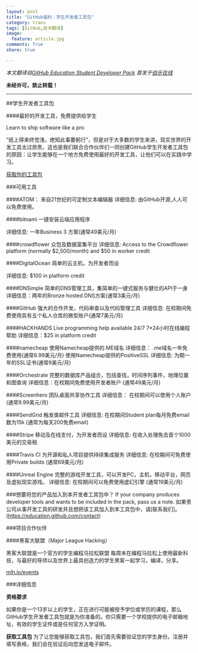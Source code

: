 ```yaml
---
layout: post
title: "GitHub福利：学生开发者工具包"
category: trans
tags: [GitHub,技术翻译]
image:
  feature: article.jpg
comments: True
share: true

---
```



*本文翻译自[GitHub Education Student Developer Pack](https://education.github.com/pack)*
*首发于[伯乐在线](http://blog.jobbole.com/77992/)*

**未经许可，禁止转载！**


------------------------------------------------


##学生开发者工具包

####最好的开发工具，免费提供给学生

Learn to ship software like a pro

“纸上得来终觉浅，绝知此事要躬行”，但是对于大多数的学生来讲，现实世界的开发工具太过昂贵。这也是我们联合合作伙伴们一同创建GitHub学生开发者工具包的原因：让学生能够在一个地方免费使用最好的开发工具，让他们可以在实践中学习。


[获取你的工具包](https://education.github.com/discount_requests/new)

###可用工具

####ATOM：
来自21世纪的可定制文本编辑器
详细信息: 由GitHub开源,人人可以免费使用。

####bitnami
一键安装云端应用程序

详细信息: 一年Business 3 方案(通常49美元/月)

####crowdflower
众包及数据富集平台
详细信息:  Access to the Crowdflower platform (normally $2,500/month) and $50 in worker credit

####DigitalOcean
简单的云主机，为开发者而设

详细信息: $100 in platform credit

####DNSimple
简单的DNS管理工具，集简单的一键式服务与健壮的API于一身
详细信息：两年的Bronze hosted DNS方案(通常3美元/月)

####GitHub
强大的合作开发，代码审查以及代码管理工具
详细信息: 在校期间免费使用具有五个私人仓库的微型账户(通常7美元/月)

####HACKHANDS
Live programming help available 24/7
7*24小时在线编程帮助
详细信息：$25 in platform credit


####namecheap
使用Namecheap提供的.ME域名
详细信息：  .me域名一年免费使用(通常8.99美元/月)
使用Namecheap提供的PositiveSSL
详细信息: 为期一年的SSL证书(通常9美元/月)

####Orchestrate
完整的数据库产品组合，包括查找，时间序列事件，地理位置和图查询
详细信息：在校期间免费使用开发者账户 (通常49美元/月)

####Screenhero
团队桌面共享协作工具
详细信息： 在校期间可以使用个人账户(通常9.99美元/月)

####SendGrid
触发类邮件工具
详细信息: 在校期间Student plan每月免费email数为15k (通常为每天200免费email)


####Stripe
移动及在线支付，为开发者而设
详细信息: 在收入处理免去首个1000美元的交易税

####Travis CI
为开源和私人项目提供持续集成服务
详细信息: 在校期间可免费使用Private builds (通常69美元/月)

####Unreal Engine
完整的游戏开发工具，可以开发PC，主机，移动平台，网页及虚拟现实游戏。
详细信息: 在校期间可以免费使用虚幻引擎 (通常19美元/月)

###想要将您的产品加入到本开发者工具包中？
If your company produces developer tools and wants to be included in the pack, pass us a note.
如果贵公司从事开发工具的研发并且想把该工具加入到本工具包中，请[联系我们]。(https://education.github.com/contact)


###项目合作伙伴

####黑客大联盟（Major League Hacking）

黑客大联盟是一个官方的学生编程马拉松联盟
每周末在编程马拉松上使用最新科技，与最好的导师以及世界上最具创造力的学生黑客一起学习，编译，分享。

[mlh.io/events](mlh.io/events)


###详细信息

**资格要求**

如果你是一个13岁以上的学生，正在进行可能被授予学位或学历的课程，那么GitHub学生开发者工具包就是为你准备的。你只需要一个学校提供的电子邮箱地址，有效的学生证件或是任何官方入学证明。

**获取工具包**
为了让您能够获取工具包，我们首先需要验证您的学生身份。注册并填写表格，我们会在验证后向您发送电子邮件。

